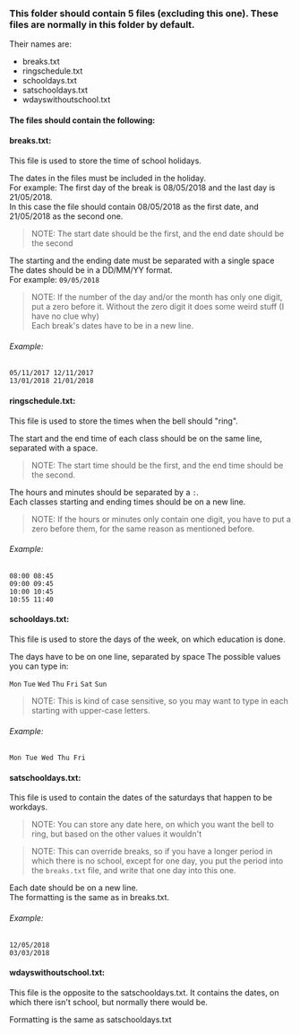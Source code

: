 ### This folder should contain 5 files (excluding this one). These files are normally in this folder by default.
Their names are:  
* breaks.txt  
* ringschedule.txt  
* schooldays.txt
* satschooldays.txt  
* wdayswithoutschool.txt


#### The files should contain the following:

####	breaks.txt:
This file is used to store the time of school holidays.  

The dates in the files must be included in the holiday.  
For example: The first day of the break is 08/05/2018 and the last day is 21/05/2018.  
In this case the file should contain 08/05/2018 as the first date, and 21/05/2018 as the second one.  
> NOTE: The start date should be the first, and the end date should be the second  

The starting and the ending date must be separated with a single space  
The dates should be in a DD/MM/YY format.  
For example: `09/05/2018`  
> NOTE: If the number of the day and/or the month has only one digit, put a zero before it. Without the zero digit it does some weird stuff (I have no clue why)  
		Each break's dates have to be in a new line.  

######	Example:
    05/11/2017 12/11/2017  
    13/01/2018 21/01/2018

#### ringschedule.txt:
This file is used to store the times when the bell should "ring".  

The start and the end time of each class should be on the same line, separated with a space.
> NOTE: The start time should be the first, and the end time should be the second.

The hours and minutes should be separated by a `:`.  
Each classes starting and ending times should be on a new line.
> NOTE: If the hours or minutes only contain one digit, you have to put a zero before them, for the same reason as mentioned before.

###### Example:
```
08:00 08:45
09:00 09:45
10:00 10:45
10:55 11:40
```
#### schooldays.txt:
This file is used to store the days of the week, on which education is done.  

The days have to be on one line, separated by space
The possible values you can type in:

`Mon` `Tue` `Wed` `Thu` `Fri` `Sat` `Sun`
>NOTE: This is kind of case sensitive, so you may want to type in each starting with upper-case letters.

###### Example:
```
Mon Tue Wed Thu Fri
```

####	satschooldays.txt:
This file is used to contain the dates of the saturdays that happen to be workdays.

> NOTE: You can store any date here, on which you want the bell to ring, but based on the other values it wouldn't

> NOTE: This can override breaks, so if you have a longer period in which there is no school, except for one day, you put the period into the `breaks.txt` file, and write that one day into this one.

Each date should be on a new line.  
The formatting is the same as in breaks.txt.  
######	Example:
```
12/05/2018
03/03/2018
```

#### wdayswithoutschool.txt:
This file is the opposite to the satschooldays.txt. It contains the dates, on which there isn't school, but normally there would be.

Formatting is the same as satschooldays.txt
